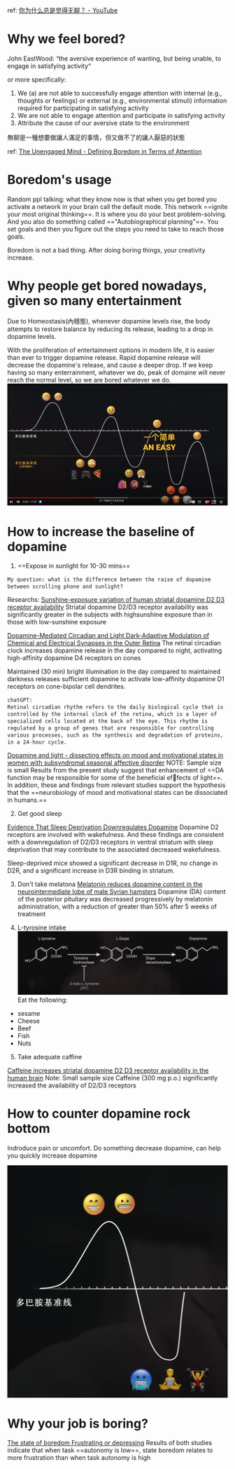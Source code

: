 ref: [你为什么总是觉得无聊？ - YouTube](https://www.youtube.com/watch?v=fOHdnxoscws&t=498s&ab_channel=shuaisoserious)

# Why we feel bored?

John EastWood: “the aversive experience of wanting, but being unable, to engage in satisfying activity“

or more specifically:
1. We (a) are not able to successfully engage attention with internal (e.g., thoughts or feelings) or external (e.g., environmental stimuli) information required for participating in satisfying activity
2. We are not able to engage attention and participate in satisfying activity
3. Attribute the cause of our aversive state to the environment

無聊是一種想要做讓人滿足的事情，但又做不了的讓人厭惡的狀態

ref: [The Unengaged Mind - Defining Boredom in Terms of Attention](The%20Unengaged%20Mind%20-%20Defining%20Boredom%20in%20Terms%20of%20Attention.pdf)

# Boredom's usage

Random ppl talking:
what they know now is that when you get bored you activate a network in your brain call the default mode. This network ==ignite your most original thinking==. It is where you do your best problem-solving. And you also do something called =="Autobiographical planning"==. You set goals and then you figure out the steps you need to take to reach those goals.

Boredom is not a bad thing. After doing boring things, your creativity increase.

# Why people get bored nowadays, given so many entertainment

Due to Homeostasis(內穩態), whenever dopamine levels rise, the body attempts to restore balance by reducing its release, leading to a drop in dopamine levels.

With the proliferation of entertainment options in modern life, it is easier than ever to trigger dopamine release. Rapid dopamine release will decrease the dopamine's release, and cause a deeper drop. If we keep having so many enterrainment, whatever we do, peak of domaine will never reach the normal level, so we are bored whatever we do. 
![](../../../../z.Images/Pasted%20image%2020230411121811.png)

# How to increase the baseline of dopamine


1. ==Expose in sunlight for 10-30 mins==
~~~~
My question: what is the difference between the raise of dopamine between scrolling phone and sunlight?
~~~~
Researchs: 
[Sunshine-exposure variation of human striatal dopamine D2 D3 receptor availability](Sunshine-exposure%20variation%20of%20human%20striatal%20dopamine%20D2%20D3%20receptor%20availability.pdf)
Striatal dopamine D2/D3 receptor availability was significantly greater in the subjects with highsunshine exposure than in those with low-sunshine exposure

[Dopamine-Mediated Circadian and Light Dark-Adaptive Modulation of Chemical and Electrical Synapses in the Outer Retina](Dopamine-Mediated%20Circadian%20and%20Light%20Dark-Adaptive%20Modulation%20of%20Chemical%20and%20Electrical%20Synapses%20in%20the%20Outer%20Retina.pdf)
The retinal circadian clock increases dopamine release in the day
compared to night, activating high-affinity dopamine D4 receptors on cones

Maintained (30 min) bright illumination in the day compared to maintained
darkness releases sufficient dopamine to activate low-affinity dopamine D1 receptors on cone-bipolar cell dendrites.

~~~~
chatGPT:
Retinal circadian rhythm refers to the daily biological cycle that is controlled by the internal clock of the retina, which is a layer of specialized cells located at the back of the eye. This rhythm is regulated by a group of genes that are responsible for controlling various processes, such as the synthesis and degradation of proteins, in a 24-hour cycle.
~~~~

[Dopamine and light - dissecting effects on mood and motivational states in women with subsyndromal seasonal affective disorder](Dopamine%20and%20light%20-%20dissecting%20effects%20on%20mood%20and%20motivational%20states%20in%20women%20with%20subsyndromal%20seasonal%20affective%20disorder.pdf)
NOTE: Sample size is small
Results from the present study suggest that enhancement of ==DA function may be responsible for some of the beneficial effects of light==. In addition, these and findings from relevant studies support the hypothesis that the ==neurobiology of mood and motivational states can be dissociated in humans.==

2. Get good sleep

[Evidence That Sleep Deprivation Downregulates Dopamine](Evidence%20That%20Sleep%20Deprivation%20Downregulates%20Dopamine.pdf)
Dopamine D2 receptors are involved with wakefulness. And these findings are consistent with a downregulation of D2/D3 receptors in ventral striatum with sleep deprivation that may contribute to the associated decreased wakefulness. 

Sleep-deprived mice showed a significant decrease in D1R, no change in D2R, and a significant increase in D3R binding in striatum.

3. Don't take melatona
[Melatonin reduces dopamine content in the neurointermediate lobe of male Syrian hamsters](Melatonin%20reduces%20dopamine%20content%20in%20the%20neurointermediate%20lobe%20of%20male%20Syrian%20hamsters.pdf)
Dopamine (DA) content of the posterior pituitary was decreased progressively by melatonin administration, with a reduction of greater than 50% after 5 weeks of treatment

4. L-tyrosine intake
![](../../../../z.Images/Pasted%20image%2020230411133709.png)
Eat the following:
- sesame
- Cheese
- Beef
- Fish
- Nuts

5. Take adequate caffine

[Caffeine increases striatal dopamine D2 D3 receptor availability in the human brain](Caffeine%20increases%20striatal%20dopamine%20D2%20D3%20receptor%20availability%20in%20the%20human%20brain.pdf)
Note: Small sample size
Caffeine (300 mg p.o.) significantly increased the availability of D2/D3 receptors

# How to counter dopamine rock bottom

Indroduce pain or uncomfort. Do something decrease dopamine, can help you quickly increase dopamine

![](../../../../z.Images/Pasted%20image%2020230411134558.png)


# Why your job is boring?

[The state of boredom Frustrating or depressing](The%20state%20of%20boredom%20Frustrating%20or%20depressing.pdf)
Results of both studies indicate that when task ==autonomy is low==, state boredom relates to more frustration than when task autonomy is high

